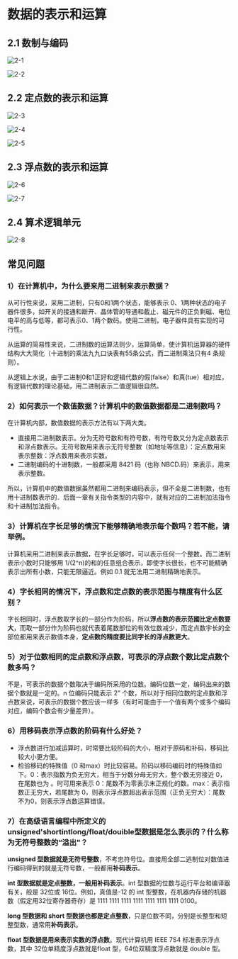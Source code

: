 # 数据的表示和运算

## 2.1 数制与编码

![2-1](./doc/2-1.png)

![2-2](./doc/2-2.png)

## 2.2 定点数的表示和运算

![2-3](./doc/2-3.png)

![2-4](./doc/2-4.png)

![2-5](./doc/2-5.png)

## 2.3 浮点数的表示和运算

![2-6](./doc/2-6.png)

![2-7](./doc/2-7.png)

## 2.4 算术逻辑单元

![2-8](./doc/2-8.png)

## 常见问题

### 1）在计算机中，为什么要来用二进制来表示数据？

从可行性来说，采用二进制，只有0和1两个状态，能够表示 0、1两种状态的电子器件很多，如开关的接通和断开、晶体管的导通和截止、磁元件的正负剩磁、电位电平的高与低等，都可表示0、1两个数码。使用二进制，电子器件具有实现的可行性。

从运算的简易性来说，二进制数的运算法则少，运算简单，使计算机运算器的硬件结构大大简化（十进制的乘法九九口诀表有55条公式，而二进制乘法只有4 条规则）。

从逻辑上水说，由于二进制0和1正好和逻辑代数的假(false）和真(tue）相对应，有逻辑代数的理论基础，用二进制表示二值逻辑很自然。

### 2）如何表示一个数值数据？计算机中的数值数据都是二进制数吗？

在计算机内部，数值数据的表示方法有以下两大类。

- 直接用二进制数表示。分为无符号数和有符号数，有符号数又分为定点数表示和浮点数表示。无符号数用来表示无符号整数（如地址等信息）：定点数用来表示整数：浮点数用来表示实数。
- 二进制编码的十进制数，一般都采用 8421 码（也称 NBCD.码）来表示，用来表示整数。

所以，计算机中的数值数据虽然都用二进制来编码表示，但不全是二进制数，也有用十进制数表示的．后面一章有关指令类型的内容中，就有对应的二进制加法指令和十进制加法指令。

### 3）计算机在字长足够的情況下能够精确地表示每个数吗？若不能，请举例。

计算机采用二进制来表示数据，在字长足够时，可以表示任何一个整数。而二进制表示小数时只能够用 1/(2^n)的和的任意组合表示，即使字长很长，也不可能精确表示出所有小数，只能无限逼近。例如 0.1 就无法用二进制精确地表示。

### 4）字长相同的情况下，浮点数和定点数的表示范图与精度有什么区别？

字长相同时，浮点数取字长的一部分作为阶码，所以**浮点数的表示范國比定点数要大**，而取一部分作为阶码也就代表着尾数部位的有效位数减少，而定点数宇长的全部位都用来表示数值本身，**定点数的精度要比同字长的浮点数更大**。

### 5）对于位数相同的定点数和浮点数，可表示的浮点数个数比定点数个数多吗？

不是，可表示的数据个数取决于编码所采用的位数。编码位数一定，编码出来的数据个数就是一定的。n 位编码只能表示 2” 个数，所以对于相同位数的定点数和浮点数来说，可表示的数据个数应该一样多（有时可能由于一个值有两个或多个编码对应，编码个数会有少量差异）。

### 6）用移码表示浮点数的阶码有什么好处？

- 浮点数进行加减运算时，时常要比较阶码的大小，相对于原码和补码，移码比较大小更方便。
- 检验移码的特殊值（0 和max）时比较容易。阶码以移码编码时的特殊值如下。0：表示指数为负无穷大，相当于分数分母无穷大，整个数无穷接近 0，在尾数也为 。时可用来表示 0：尾数不为零表示末正规化的数。max：表示指数正无穷大，若尾数为 0，则表示浮点数超出表示范围（正负无穷大）：尾数不为0，则表示浮点数运算错误。

### 7）在高级语言编程中所定义的 unsigned'shortintlong/float/douible型数据是怎么表示的？什么称为无符号整数的“溢出"？
**unsigned 型数据就是无符号整数**，不考忠符号位。直接用全部二逃制位对数值进行编码得到的就是无符号数，一般都用**补码表示**。

**int 型数据就是定点整数，一般用补码表示**。int 型数据的位数与运行平台和编译器有关，般是 32位或 16位。例如，真值是-12 的 int 型整数，在机器内存储的机器数（假定用32位寄存器奇存）是 1111 1111 1111 1111 1111 1111 1111 0100。

**long 型数据和 short 型数据也都是定点整数**，只是位数不同，分别是长整型和短整型数，通常用**补码表示**。

**float 型数据是用来表示实数的浮点数**。现代计算机用 IEEE 7S4 标准表示浮点数，其中 32位单精度浮点数就是float 型，64位双精度浮点数就是 double 型。


